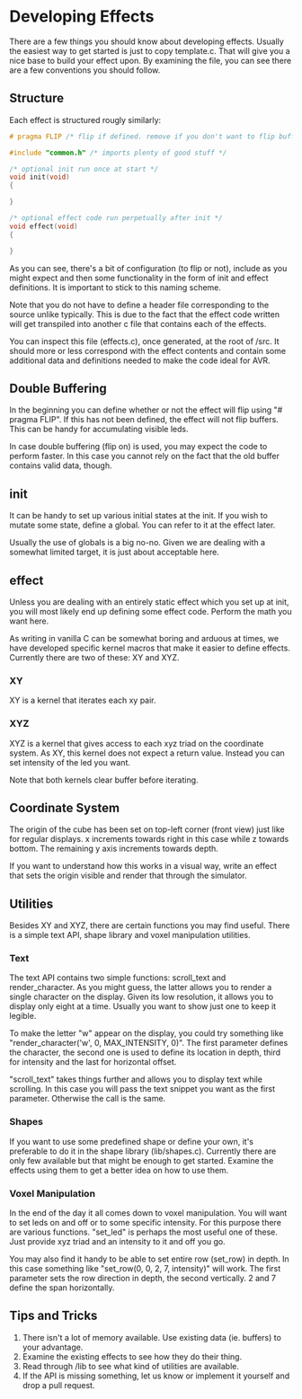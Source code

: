 # Developing Effects

There are a few things you should know about developing effects. Usually the
easiest way to get started is just to copy template.c. That will give you a
nice base to build your effect upon. By examining the file, you can see there
are a few conventions you should follow.

## Structure

Each effect is structured rougly similarly:

```c
# pragma FLIP /* flip if defined. remove if you don't want to flip buffers */

#include "common.h" /* imports plenty of good stuff */

/* optional init run once at start */
void init(void)
{

}

/* optional effect code run perpetually after init */
void effect(void)
{

}
```

As you can see, there's a bit of configuration (to flip or not), include as you
might expect and then some functionality in the form of init and effect
definitions. It is important to stick to this naming scheme.

Note that you do not have to define a header file corresponding to the source
unlike typically. This is due to the fact that the effect code written will
get transpiled into another c file that contains each of the effects.

You can inspect this file (effects.c), once generated, at the root of /src. It
should more or less correspond with the effect contents and contain some
additional data and definitions needed to make the code ideal for AVR.

## Double Buffering

In the beginning you can define whether or not the effect will flip using
"# pragma FLIP". If this has not been defined, the effect will not flip buffers.
This can be handy for accumulating visible leds.

In case double buffering (flip on) is used, you may expect the code to perform
faster. In this case you cannot rely on the fact that the old buffer contains
valid data, though.

## init

It can be handy to set up various initial states at the init. If you wish to
mutate some state, define a global. You can refer to it at the effect later.

Usually the use of globals is a big no-no. Given we are dealing with a somewhat
limited target, it is just about acceptable here.

## effect

Unless you are dealing with an entirely static effect which you set up at init,
you will most likely end up defining some effect code. Perform the math you
want here.

As writing in vanilla C can be somewhat boring and arduous at times, we have
developed specific kernel macros that make it easier to define effects.
Currently there are two of these: XY and XYZ.

### XY

XY is a kernel that iterates each xy pair.

### XYZ

XYZ is a kernel that gives access to each xyz triad on the coordinate
system. As XY, this kernel does not expect a return value. Instead you
can set intensity of the led you want.

Note that both kernels clear buffer before iterating.

## Coordinate System

The origin of the cube has been set on top-left corner (front view) just like
for regular displays. x increments towards right in this case while z towards
bottom. The remaining y axis increments towards depth.

If you want to understand how this works in a visual way, write an effect that
sets the origin visible and render that through the simulator.

## Utilities

Besides XY and XYZ, there are certain functions you may find useful.
There is a simple text API, shape library and voxel manipulation utilities.

### Text

The text API contains two simple functions: scroll_text and render_character.
As you might guess, the latter allows you to render a single character on the
display. Given its low resolution, it allows you to display only eight at a
time. Usually you want to show just one to keep it legible.

To make the letter "w" appear on the display, you could try something like
"render_character('w', 0, MAX_INTENSITY, 0)". The first parameter defines
the character, the second one is used to define its location in depth,
third for intensity and the last for horizontal offset.

"scroll_text" takes things further and allows you to display text while
scrolling. In this case you will pass the text snippet you want as the first
parameter. Otherwise the call is the same.

### Shapes

If you want to use some predefined shape or define your own, it's preferable
to do it in the shape library (lib/shapes.c). Currently there are only few
available but that might be enough to get started. Examine the effects using
them to get a better idea on how to use them.

### Voxel Manipulation

In the end of the day it all comes down to voxel manipulation. You will want to
set leds on and off or to some specific intensity. For this purpose there are
various functions. "set_led" is perhaps the most useful one of these. Just
provide xyz triad and an intensity to it and off you go.

You may also find it handy to be able to set entire row (set_row) in depth. In
this case something like "set_row(0, 0, 2, 7, intensity)" will work. The first
parameter sets the row direction in depth, the second vertically. 2 and 7
define the span horizontally.

## Tips and Tricks

1. There isn't a lot of memory available. Use existing data (ie. buffers) to
your advantage.
2. Examine the existing effects to see how they do their thing.
3. Read through /lib to see what kind of utilities are available.
4. If the API is missing something, let us know or implement it yourself and
drop a pull request.
